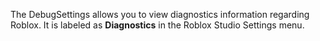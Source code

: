 The DebugSettings allows you to view diagnostics information regarding Roblox. It is labeled as **Diagnostics** in the Roblox Studio Settings menu.